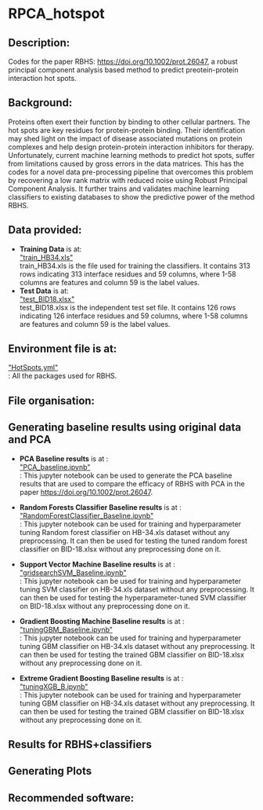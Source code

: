 # RPCA_hotspot


## Description: 
Codes for the paper RBHS: https://doi.org/10.1002/prot.26047, a robust principal component analysis based method to predict preotein-protein interaction hot spots.


## Background:
Proteins often exert their function by binding to other cellular partners. The hot spots are key residues for protein-protein binding. Their identification may shed light on the impact of disease associated mutations on protein complexes and help design protein-protein interaction inhibitors for therapy. Unfortunately, current machine learning methods to predict hot spots, suffer from limitations caused by gross errors in the data matrices. This has the codes for a novel data pre-processing pipeline that overcomes this problem by recovering a low rank matrix with reduced noise using Robust Principal Component Analysis. It further trains and validates machine learning classifiers to existing databases to show the predictive power of the method RBHS.




## Data provided: 
 - **Training Data** is at:<br>
["train_HB34.xls"](https://github.com/Divya1205/RBHS_Sitani/blob/master/train_HB34.xls) <br>
train_HB34.xls is the file used for training the classifiers. It contains 313 rows indicating 313 interface residues and 59 columns, where 1-58 columns are features and column 59 is the label values.
- **Test Data** is at:<br>
["test_BID18.xlsx"](https://github.com/Divya1205/RBHS_Sitani/blob/master/test_BID18.xlsx) <br>
test_BID18.xlsx is the independent test set file. It contains 126 rows indicating 126 interface residues and 59 columns, where 1-58 columns are features and column 59 is the label values. 

## Environment file is at:<br>
["HotSpots.yml"](https://github.com/Divya1205/RBHS_Sitani/blob/master/HotSpots.yml) <br>:
All the packages used for RBHS.

## File organisation: <br>

## Generating baseline results using original data and PCA
- **PCA Baseline results** is at :<br>
["PCA_baseline.ipynb"](https://github.com/Divya1205/RBHS_Sitani/blob/master/PCA_baseline.ipynb) <br>:
This jupyter notebook can be used to generate the PCA baseline results that are used to compare the efficacy of RBHS with PCA in the paper https://doi.org/10.1002/prot.26047.

- **Random Forests Classifier Baseline results** is at :<br>
["RandomForestClassifier_Baseline.ipynb"](https://github.com/Divya1205/RBHS_Sitani/blob/master/RandomForestClassifier_Baseline.ipynb) <br>:
This jupyter notebook can be used for training and hyperparameter tuning Random forest classifier on HB-34.xls dataset without any preprocessing. It can then be used for testing the tuned random forest classifier on BID-18.xlsx without any preprocessing done on it.

- **Support Vector Machine Baseline results** is at :<br>
["gridsearchSVM_Baseline.ipynb"](https://github.com/Divya1205/RBHS_Sitani/blob/master/gridsearchSVM_Baseline.ipynb) <br>:
This jupyter notebook can be used for training and hyperparameter tuning SVM classifier on HB-34.xls dataset without any preprocessing. It can then be used for testing the hyperparameter-tuned SVM classifier on BID-18.xlsx without any preprocessing done on it.

- **Gradient Boosting Machine Baseline results** is at :<br>
["tuningGBM_Baseline.ipynb"](https://github.com/Divya1205/RBHS_Sitani/blob/master/tuningGBM_Baseline.ipynb) <br>:
This jupyter notebook can be used for training and hyperparameter tuning GBM classifier on HB-34.xls dataset without any preprocessing. It can then be used for testing the trained GBM classifier on BID-18.xlsx without any preprocessing done on it.

- **Extreme Gradient Boosting Baseline results** is at :<br>
["tuningXGB_B.ipynb"](https://github.com/Divya1205/RBHS_Sitani/blob/master/tuningXGB_B.ipynb) <br>:
This jupyter notebook can be used for training and hyperparameter tuning GBM classifier on HB-34.xls dataset without any preprocessing. It can then be used for testing the trained GBM classifier on BID-18.xlsx without any preprocessing done on it.


## Results for RBHS+classifiers
  
## Generating Plots



## Recommended software:
